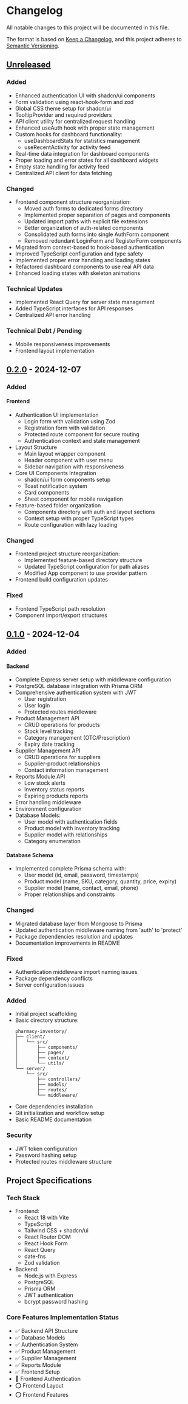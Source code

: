 # Changelog

All notable changes to this project will be documented in this file.

The format is based on [Keep a Changelog](https://keepachangelog.com/en/1.0.0/),
and this project adheres to [Semantic Versioning](https://semver.org/spec/v2.0.0.html).

## [Unreleased]

### Added
- Enhanced authentication UI with shadcn/ui components
- Form validation using react-hook-form and zod
- Global CSS theme setup for shadcn/ui
- TooltipProvider and required providers
- API client utility for centralized request handling
- Enhanced useAuth hook with proper state management
- Custom hooks for dashboard functionality:
  - useDashboardStats for statistics management
  - useRecentActivity for activity feed
- Real-time data integration for dashboard components
- Proper loading and error states for all dashboard widgets
- Empty state handling for activity feed
- Centralized API client for data fetching

### Changed
- Frontend component structure reorganization:
  - Moved auth forms to dedicated forms directory
  - Implemented proper separation of pages and components
  - Updated import paths with explicit file extensions
  - Better organization of auth-related components
  - Consolidated auth forms into single AuthForm component
  - Removed redundant LoginForm and RegisterForm components
- Migrated from context-based to hook-based authentication
- Improved TypeScript configuration and type safety
- Implemented proper error handling and loading states
- Refactored dashboard components to use real API data
- Enhanced loading states with skeleton animations

### Technical Updates
- Implemented React Query for server state management
- Added TypeScript interfaces for API responses
- Centralized API error handling

### Technical Debt / Pending
- Mobile responsiveness improvements
- Frontend layout implementation

## [0.2.0] - 2024-12-07

### Added

#### Frontend

- Authentication UI implementation
  - Login form with validation using Zod
  - Registration form with validation
  - Protected route component for secure routing
  - Authentication context and state management
- Layout Structure
  - Main layout wrapper component
  - Header component with user menu
  - Sidebar navigation with responsiveness
- Core UI Components Integration
  - shadcn/ui form components setup
  - Toast notification system
  - Card components
  - Sheet component for mobile navigation
- Feature-based folder organization
  - Components directory with auth and layout sections
  - Context setup with proper TypeScript types
  - Route configuration with lazy loading

### Changed

- Frontend project structure reorganization:
  - Implemented feature-based directory structure
  - Updated TypeScript configuration for path aliases
  - Modified App component to use provider pattern
- Frontend build configuration updates

### Fixed

- Frontend TypeScript path resolution
- Component import/export structures

## [0.1.0] - 2024-12-04

### Added

#### Backend

- Complete Express server setup with middleware configuration
- PostgreSQL database integration with Prisma ORM
- Comprehensive authentication system with JWT
  - User registration
  - User login
  - Protected routes middleware
- Product Management API
  - CRUD operations for products
  - Stock level tracking
  - Category management (OTC/Prescription)
  - Expiry date tracking
- Supplier Management API
  - CRUD operations for suppliers
  - Supplier-product relationships
  - Contact information management
- Reports Module API
  - Low stock alerts
  - Inventory status reports
  - Expiring products reports
- Error handling middleware
- Environment configuration
- Database Models:
  - User model with authentication fields
  - Product model with inventory tracking
  - Supplier model with relationships
  - Category enumeration

#### Database Schema

- Implemented complete Prisma schema with:
  - User model (id, email, password, timestamps)
  - Product model (name, SKU, category, quantity, price, expiry)
  - Supplier model (name, contact, email, phone)
  - Proper relationships and constraints

### Changed

- Migrated database layer from Mongoose to Prisma
- Updated authentication middleware naming from 'auth' to 'protect'
- Package dependencies resolution and updates
- Documentation improvements in README

### Fixed

- Authentication middleware import naming issues
- Package dependency conflicts
- Server configuration issues

### Added

- Initial project scaffolding
- Basic directory structure:
  ```
  pharmacy-inventory/
  ├── client/
  │   └── src/
  │       ├── components/
  │       ├── pages/
  │       ├── context/
  │       └── utils/
  └── server/
      └── src/
          ├── controllers/
          ├── models/
          ├── routes/
          └── middleware/
  ```
- Core dependencies installation
- Git initialization and workflow setup
- Basic README documentation

### Security

- JWT token configuration
- Password hashing setup
- Protected routes middleware structure

## Project Specifications

### Tech Stack

- Frontend:
  - React 18 with Vite
  - TypeScript
  - Tailwind CSS + shadcn/ui
  - React Router DOM
  - React Hook Form
  - React Query
  - date-fns
  - Zod validation
- Backend:
  - Node.js with Express
  - PostgreSQL
  - Prisma ORM
  - JWT authentication
  - bcrypt password hashing

### Core Features Implementation Status

- ✅ Backend API Structure
- ✅ Database Models
- ✅ Authentication System
- ✅ Product Management
- ✅ Supplier Management
- ✅ Reports Module
- ✅ Frontend Setup
- 🚧 Frontend Authentication
- ⭕ Frontend Layout
- ⭕ Frontend Features

[unreleased]: https://github.com/gellyrslls/pharmacy-inventory/compare/v0.2.0...HEAD
[0.2.0]: https://github.com/gellyrslls/pharmacy-inventory/compare/v0.1.0...v0.2.0
[0.1.0]: https://github.com/gellyrslls/pharmacy-inventory/releases/tag/v0.1.0